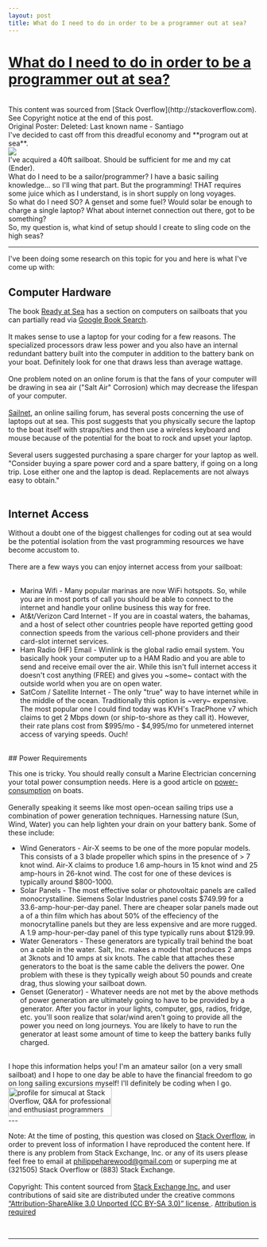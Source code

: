 ```yaml
---
layout: post
title: What do I need to do in order to be a programmer out at sea?
---
```


<h1>
<a href="http://stackoverflow.com/questions/766935/what-do-i-need-to-do-in-order-to-be-a-programmer-out-at-sea" rel="nofollow">What do I need to do in order to be a programmer out at sea?</a>
</h1>
<br>
This content was sourced from [Stack Overflow](http://stackoverflow.com). See Copyright notice at the end of this post.  
<br>
Original Poster:  
Deleted: Last known name - Santiago
<br>  
I've decided to cast off from this dreadful economy and **program out at sea**.  
<br>
<img src="http://thm-a02.yimg.com/nimage/c777f7efe5ef6c32">  
<br>
I've acquired a 40ft sailboat. Should be sufficient for me and my cat (Ender).  
<br>
What do I need to be a sailor/programmer? I have a basic sailing knowledge... so I'll wing that part. But the programming! THAT requires some juice which as I understand, is in short supply on long voyages.  
<br>
So what do I need SO? A genset and some fuel? Would solar be enough to charge a single laptop? What about internet connection out there, got to be something?  
<br>
So, my question is, what kind of setup should I create to sling code on the high seas?  
<br>

---

I've been doing some research on this topic for you and here is what I've come up with:

## Computer Hardware

The book [Ready at Sea](http://books.google.ca/books?id=KbIDXWJZ610C&pg=PA156&lpg=PA156&dq=using%2Ba%2Bcomputer%2Bon%2Ba%2Bsailboat%2Blaptop&source=bl&ots=3V73Z9de2W&sig=-jn785qLtQyUDF1ZWbv8mRKBWjQ&hl=en&ei=EjLwSezjGYvIMunhmcgP&sa=X&oi=book_result&ct=result&redir_esc=y#v=onepage&q=using%2Ba%2Bcomputer%2Bon%2Ba%2Bsailboat%2Blaptop&f=false) has a section on computers on sailboats that you can partially read via [Google Book Search](http://books.google.ca/books?id=KbIDXWJZ610C&pg=PA156&lpg=PA156&dq=using%2Ba%2Bcomputer%2Bon%2Ba%2Bsailboat%2Blaptop&source=bl&ots=3V73Z9de2W&sig=-jn785qLtQyUDF1ZWbv8mRKBWjQ&hl=en&ei=EjLwSezjGYvIMunhmcgP&sa=X&oi=book_result&ct=result&redir_esc=y#v=onepage&q=using%2Ba%2Bcomputer%2Bon%2Ba%2Bsailboat%2Blaptop&f=false).  
<br>
It makes sense to use a laptop for your coding for a few reasons. The specialized processors draw less power and you also have an internal redundant battery built into the computer in addition to the battery bank on your boat. Definitely look for one that draws less than average wattage.  
<br>
One problem noted on an online forum is that the fans of your computer will be drawing in sea air ("Salt Air" Corrosion) which may decrease the lifespan of your computer.  
<br>
[Sailnet](http://www.sailnet.com/), an online sailing forum, has several posts concerning the use of laptops out at sea. This post suggests that you physically secure the laptop to the boat itself with straps/ties and then use a wireless keyboard and mouse because of the potential for the boat to rock and upset your laptop.  
<br>
Several users suggested purchasing a spare charger for your laptop as well. "Consider buying a spare power cord and a spare battery, if going on a long trip. Lose either one and the laptop is dead. Replacements are not always easy to obtain."  
<br>
## Internet Access

Without a doubt one of the biggest challenges for coding out at sea would be the potential isolation from the vast programming resources we have become accustom to.  
<br>
There are a few ways you can enjoy internet access from your sailboat:  
<br>
* Marina Wifi - Many popular marinas are now WiFi hotspots. So, while you are in most ports of call you should be able to connect to the internet and handle your online business this way for free.
* At&t/Verizon Card Internet - If you are in coastal waters, the bahamas, and a host of select other countries people have reported getting good connection speeds from the various cell-phone providers and their card-slot internet services.
* Ham Radio (HF) Email - Winlink is the global radio email system. You basically hook your computer up to a HAM Radio and you are able to send and receive email over the air. While this isn't full internet access it doesn't cost anything (FREE) and gives you ~some~ contact with the outside world when you are on open water.
* SatCom / Satellite Internet - The only "true" way to have internet while in the middle of the ocean. Traditionally this option is ~very~ expensive. The most popular one I could find today was KVH's TracPhone v7 which claims to get 2 Mbps down (or ship-to-shore as they call it). However, their rate plans cost from $995/mo - $4,995/mo for unmetered internet access of varying speeds. Ouch!  
<br>
## Power Requirements

This one is tricky. You should really consult a Marine Electrician concerning your total power consumption needs. Here is a good article on [power-consumption](http://web.archive.org/web/20090515164822/http://www.bayweekly.com/year01/issue9_40/lead9_40.html) on boats.  
<br>
Generally speaking it seems like most open-ocean sailing trips use a combination of power generation techniques. Harnessing nature (Sun, Wind, Water) you can help lighten your drain on your battery bank. Some of these include:

* Wind Generators - Air-X seems to be one of the more popular models. This consists of a 3 blade propeller which spins in the presence of > 7 knot wind. Air-X claims to produce 1.6 amp-hours in 15 knot wind and 25 amp-hours in 26-knot wind. The cost for one of these devices is typically around $800-1000.
* Solar Panels - The most effective solar or photovoltaic panels are called monocrystalline. Siemens Solar Industries panel costs $749.99 for a 33.6-amp-hour-per-day panel. There are cheaper solar panels made out a of a thin film which has about 50% of the effeciency of the monocrytalline panels but they are less expensive and are more rugged. A 1.9 amp-hour-per-day panel of this type typically runs about $129.99.
* Water Generators - These generators are typically trail behind the boat on a cable in the water. Salt, Inc. makes a model that produces 2 amps at 3knots and 10 amps at six knots. The cable that attaches these generators to the boat is the same cable the delivers the power. One problem with these is they typically weigh about 50 pounds and create drag, thus slowing your sailboat down.
* Genset (Generator) - Whatever needs are not met by the above methods of power generation are ultimately going to have to be provided by a generator. After you factor in your lights, computer, gps, radios, fridge, etc. you'll soon realize that solar/wind aren't going to provide all the power you need on long journeys. You are likely to have to run the generator at least some amount of time to keep the battery banks fully charged.  
<br>
I hope this information helps you! I'm an amateur sailor (on a very small sailboat) and I hope to one day be able to have the financial freedom to go on long sailing excursions myself! I'll definitely be coding when I go.  
<br>
<a href="http://stackoverflow.com/users/2635/simucal" style="text-decoration: none;">
<img src="http://stackoverflow.com/users/flair/2635.png?theme=clean" width="208" height="58" alt="profile for simucal at Stack Overflow, Q&amp;A for professional and enthusiast programmers" title="profile for simucal at Stack Overflow, Q&amp;A for professional and enthusiast programmers">
</a>  
<br> 
---

Note: At the time of posting, this question was closed on [Stack Overflow](http://stackoverflow), in order to prevent loss of information I have reproduced the content here. If there is any problem from Stack Exchange, Inc. or any of its users please feel free to email at philippeharewood@gmail.com or superping me at (321505) Stack Overflow or (883) Stack Exchange.  
<br>
Copyright: This content sourced from [Stack Exchange,Inc.](http://stackexchange.com) and user contributions of said site are distributed under the creative commons [“Attribution-ShareAlike 3.0 Unported (CC BY-SA 3.0)” license ](http://creativecommons.org/licenses/by-sa/3.0/). [Attribution is required](http://blog.stackoverflow.com/2009/06/attribution-required/)  

<br>

---


